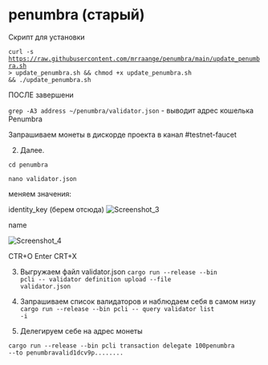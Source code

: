# penumbra (старый)

Скрипт для установки

<code>curl -s https://raw.githubusercontent.com/mrraange/penumbra/main/update_penumbra.sh > update_penumbra.sh && chmod +x update_penumbra.sh && ./update_penumbra.sh</code>




ПОСЛЕ завершени

<code>grep -A3 address ~/penumbra/validator.json</code> - выводит адрес кошелька Penumbra

Запрашиваем монеты в дискорде проекта в канал #testnet-faucet


2. Далее.

<code>cd penumbra</code>

<code>nano validator.json</code>

меняем значения:

identity_key
(берем отсюда)
![Screenshot_3](https://user-images.githubusercontent.com/100018176/187976898-a0478207-c20e-4d83-8fad-15cde07c50df.png)

name

![Screenshot_4](https://user-images.githubusercontent.com/100018176/187977061-5679e462-9215-4e5c-b108-07db93fb1f58.png)

CTR+O Enter
CRT+X


3. Выгружаем файл  validator.json
<code>cargo run --release --bin pcli -- validator definition upload --file validator.json</code>

4. Запрашиваем список валидаторов и наблюдаем себя в самом низу
<code>cargo run --release --bin pcli -- query validator list -i</code>

5. Делегируем себе на адрес монеты

<code>cargo run --release --bin pcli transaction delegate 100penumbra --to penumbravalid1dcv9p........</code>


